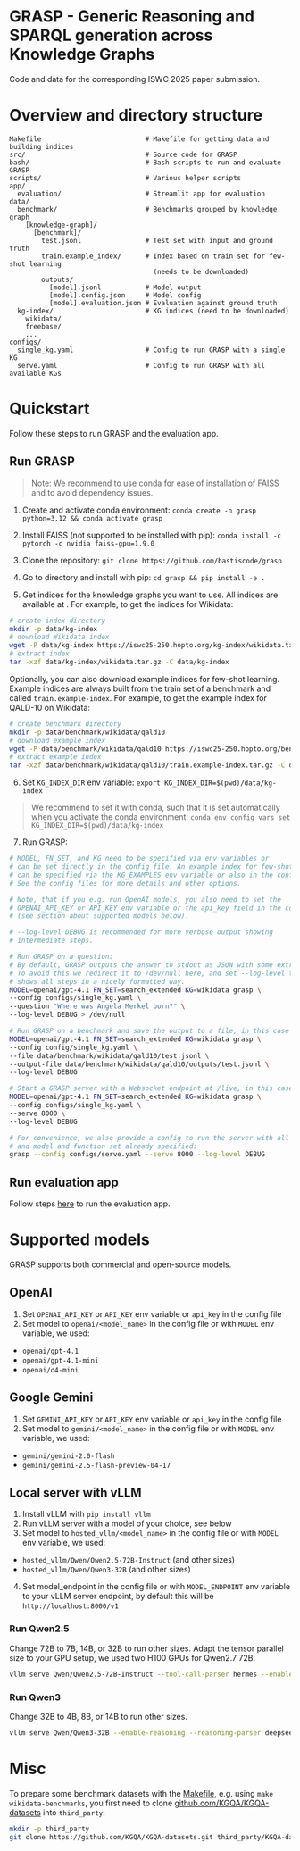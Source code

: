 # GRASP - Generic Reasoning and SPARQL generation across Knowledge Graphs

Code and data for the corresponding ISWC 2025 paper submission.

# Overview and directory structure

```
Makefile                          # Makefile for getting data and building indices
src/                              # Source code for GRASP
bash/                             # Bash scripts to run and evaluate GRASP
scripts/                          # Various helper scripts
app/
  evaluation/                     # Streamlit app for evaluation
data/                          
  benchmark/                      # Benchmarks grouped by knowledge graph
    [knowledge-graph]/
      [benchmark]/                   
        test.jsonl                # Test set with input and ground truth
        train.example_index/      # Index based on train set for few-shot learning
                                    (needs to be downloaded)
        outputs/
          [model].jsonl           # Model output
          [model].config.json     # Model config
          [model].evaluation.json # Evaluation against ground truth
  kg-index/                       # KG indices (need to be downloaded)
    wikidata/
    freebase/
    ...
configs/
  single_kg.yaml                  # Config to run GRASP with a single KG
  serve.yaml                      # Config to run GRASP with all available KGs
```

# Quickstart

Follow these steps to run GRASP and the evaluation app.

## Run GRASP

> Note: We recommend to use conda for ease of installation of FAISS and to avoid
> dependency issues.

1. Create and activate conda environment: `conda create -n grasp python=3.12 && conda activate grasp`

2. Install FAISS (not supported to be installed with pip): `conda install -c pytorch -c nvidia faiss-gpu=1.9.0`

3. Clone the repository: `git clone https://github.com/bastiscode/grasp`

4. Go to directory and install with pip: `cd grasp && pip install -e .`

5. Get indices for the knowledge graphs you want to use. All indices are available
at [](https://iswc25-250.hopto.org/kg-index). For example, to get the indices for Wikidata:
```bash
# create index directory
mkdir -p data/kg-index
# download Wikidata index
wget -P data/kg-index https://iswc25-250.hopto.org/kg-index/wikidata.tar.gz
# extract index
tar -xzf data/kg-index/wikidata.tar.gz -C data/kg-index
```
Optionally, you can also download example indices for few-shot learning. Example indices are always built from the train set of a benchmark and called `train.example-index`. For example, to get the example index for QALD-10 on Wikidata:
```bash
# create benchmark directory
mkdir -p data/benchmark/wikidata/qald10
# download example index
wget -P data/benchmark/wikidata/qald10 https://iswc25-250.hopto.org/benchmark/wikidata/qald10/train.example-index.tar.gz
# extract example index
tar -xzf data/benchmark/wikidata/qald10/train.example-index.tar.gz -C data/benchmark/wikidata/qald10
```

6. Set `KG_INDEX_DIR` env variable: `export KG_INDEX_DIR=$(pwd)/data/kg-index`
> We recommend to set it with conda, such that it is set automatically when you activate
> the conda environment: `conda env config vars set KG_INDEX_DIR=$(pwd)/data/kg-index`

7. Run GRASP:
```bash
# MODEL, FN_SET, and KG need to be specified via env variables or
# can be set directly in the config file. An example index for few-shot learning 
# can be specified via the KG_EXAMPLES env variable or also in the config file.
# See the config files for more details and other options.

# Note, that if you e.g. run OpenAI models, you also need to set the
# OPENAI_API_KEY or API_KEY env variable or the api_key field in the config file
# (see section about supported models below).

# --log-level DEBUG is recommended for more verbose output showing
# intermediate steps.

# Run GRASP on a question:
# By default, GRASP outputs the answer to stdout as JSON with some extra metadata.
# To avoid this we redirect it to /dev/null here, and set --log-level to DEBUG which
# shows all steps in a nicely formatted way.
MODEL=openai/gpt-4.1 FN_SET=search_extended KG=wikidata grasp \
--config configs/single_kg.yaml \
--question "Where was Angela Merkel born?" \
--log-level DEBUG > /dev/null

# Run GRASP on a benchmark and save the output to a file, in this case QALD-10:
MODEL=openai/gpt-4.1 FN_SET=search_extended KG=wikidata grasp \
--config config/single_kg.yaml \
--file data/benchmark/wikidata/qald10/test.jsonl \
--output-file data/benchmark/wikidata/qald10/outputs/test.jsonl \
--log-level DEBUG

# Start a GRASP server with a Websocket endpoint at /live, in this case on port 8000:
MODEL=openai/gpt-4.1 FN_SET=search_extended KG=wikidata grasp \
--config configs/single_kg.yaml \
--serve 8000 \
--log-level DEBUG

# For convenience, we also provide a config to run the server with all available KGs,
# and model and function set already specified:
grasp --config configs/serve.yaml --serve 8000 --log-level DEBUG
```

## Run evaluation app

Follow steps [here](apps/evaluation/README.md) to run the evaluation app.

# Supported models

GRASP supports both commercial and open-source models.

## OpenAI

1. Set `OPENAI_API_KEY` or `API_KEY` env variable or `api_key` in the config file
2. Set model to `openai/<model_name>` in the config file or with `MODEL` env variable, we used:
- `openai/gpt-4.1`
- `openai/gpt-4.1-mini`
- `openai/o4-mini`

## Google Gemini

1. Set `GEMINI_API_KEY` or `API_KEY` env variable or `api_key` in the config file
2. Set model to `gemini/<model_name>` in the config file or with `MODEL` env variable, we used:
- `gemini/gemini-2.0-flash`
- `gemini/gemini-2.5-flash-preview-04-17`

## Local server with vLLM

1. Install vLLM with `pip install vllm`
2. Run vLLM server with a model of your choice, see below
3. Set model to `hosted_vllm/<model_name>` in the config file or with `MODEL` env variable, we used:
- `hosted_vllm/Qwen/Qwen2.5-72B-Instruct` (and other sizes)
- `hosted_vllm/Qwen/Qwen3-32B` (and other sizes)
4. Set model_endpoint in the config file or with `MODEL_ENDPOINT` env variable to your vLLM server endpoint, by default this will be `http://localhost:8000/v1`

### Run Qwen2.5

Change 72B to 7B, 14B, or 32B to run other sizes. Adapt the tensor parallel size to your GPU setup, we used two H100 GPUs for Qwen2.7 72B.

```bash
vllm serve Qwen/Qwen2.5-72B-Instruct --tool-call-parser hermes --enable-auto-tool-choice --tensor-parallel-size 2
```

### Run Qwen3

Change 32B to 4B, 8B, or 14B to run other sizes.

```bash
vllm serve Qwen/Qwen3-32B --enable-reasoning --reasoning-parser deepseek_r1 --tool-call-parser hermes --enable-auto-tool-choice
```

# Misc

To prepare some benchmark datasets with the [Makefile](Makefile), e.g. using `make wikidata-benchmarks`, you first need to clone [github.com/KGQA/KGQA-datasets](https://github.com/KGQA/KGQA-datasets) into `third_party`:
```bash
mkdir -p third_party
git clone https://github.com/KGQA/KGQA-datasets.git third_party/KGQA-datasets
```
